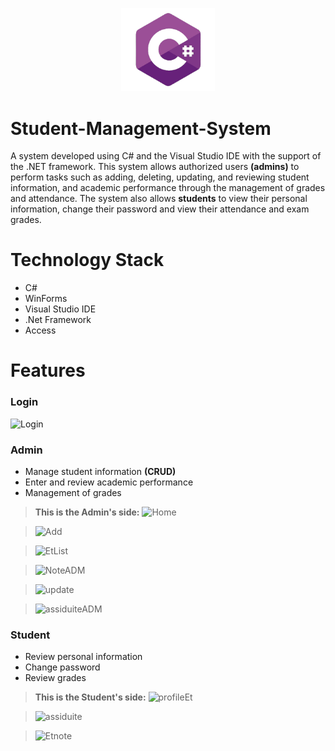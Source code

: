 <p align="center">
  <img
    src="https://github.com/majda-dev/Student-Management-System/blob/main/c%23.png?raw=true"
    alt="C#'s custom image"
   width='150';"
  />
</p>

# Student-Management-System
A system developed using C# and the Visual Studio IDE with the support of the .NET framework. This system allows authorized users **(admins)** to perform tasks such as adding, deleting, updating, and reviewing student information, and academic performance through the management of grades and attendance. 
The system also allows **students** to view their personal information, change their password and view their attendance and exam grades.

# Technology Stack
- C#
- WinForms
- Visual Studio IDE
- .Net Framework
- Access

# Features
### Login
![Login](https://github.com/majda-dev/Student-Management-System/assets/112486265/4a8936cf-401b-4d9e-842f-944635cb76d1)
### Admin
- Manage student information **(CRUD)**
- Enter and review academic performance
- Management of grades
> **This is the Admin's side:**
![Home](https://github.com/majda-dev/Student-Management-System/assets/112486265/60514823-371c-4b4b-bcac-52ce777ab0c4)

> ![Add](https://github.com/majda-dev/Student-Management-System/assets/112486265/a71551c9-d2e7-40f2-b783-2d51f9bc6ef8)

> ![EtList](https://github.com/majda-dev/Student-Management-System/assets/112486265/99a055da-6eb9-40f8-969f-1c7761223173)

> ![NoteADM](https://github.com/majda-dev/Student-Management-System/assets/112486265/948f7419-c7c3-43a7-8f85-e7ddcbb43b18)

> ![update](https://github.com/majda-dev/Student-Management-System/assets/112486265/202ee5ed-0c52-4b2c-a2e7-25ecc4fcb392)

> ![assiduiteADM](https://github.com/majda-dev/Student-Management-System/assets/112486265/e4bdb64a-6506-42d1-909b-1917a5ef4394)

### Student
- Review personal information
- Change password
- Review grades
> **This is the Student's side:**
![profileEt](https://github.com/majda-dev/Student-Management-System/assets/112486265/b26a1122-6acd-4fc6-b911-e6f936ac8f41)

> ![assiduite](https://github.com/majda-dev/Student-Management-System/assets/112486265/ca90ab7e-6152-4b5a-88d1-f9f9a542b81b)

> ![Etnote](https://github.com/majda-dev/Student-Management-System/assets/112486265/0789c285-245a-4dcd-93df-d522206e8ec1)


